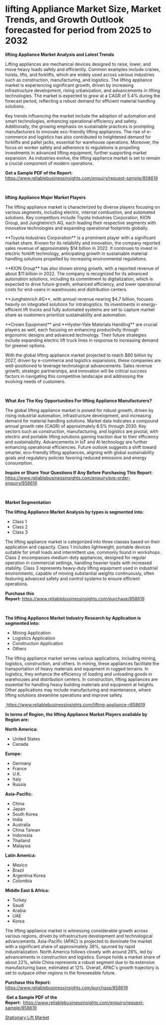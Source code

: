 <p><h1>lifting Appliance Market Size, Market Trends, and Growth Outlook forecasted for period from 2025 to 2032</h1></p><p><strong>lifting Appliance Market Analysis and Latest Trends</strong></p>
<p><p>Lifting appliances are mechanical devices designed to raise, lower, and move heavy loads safely and efficiently. Common examples include cranes, hoists, lifts, and forklifts, which are widely used across various industries such as construction, manufacturing, and logistics. The lifting appliance market is experiencing significant growth, driven by increasing infrastructure development, rising urbanization, and advancements in lifting technologies. The market is expected to grow at a CAGR of 5.4% during the forecast period, reflecting a robust demand for efficient material handling solutions. </p><p>Key trends influencing the market include the adoption of automation and smart technologies, enhancing operational efficiency and safety. Additionally, the growing emphasis on sustainable practices is prompting manufacturers to innovate eco-friendly lifting appliances. The rise of e-commerce and logistics has also contributed to heightened demand for forklifts and pallet jacks, essential for warehouse operations. Moreover, the focus on worker safety and adherence to regulations is propelling investments in advanced lifting equipment, further supporting market expansion. As industries evolve, the lifting appliance market is set to remain a crucial component of modern operations.</p></p>
<p><strong>Get a Sample PDF of the Report:&nbsp;</strong> <a href="https://www.reliablebusinessinsights.com/enquiry/request-sample/858619?utm_campaign=2132&utm_medium=2&utm_source=Github&utm_content=ia&utm_term=16022025&utm_id=lifting-appliance">https://www.reliablebusinessinsights.com/enquiry/request-sample/858619</a></p>
<p>&nbsp;</p>
<p><strong>lifting Appliance Major Market Players</strong></p>
<p><p>The lifting appliance market is characterized by diverse players focusing on various segments, including electric, internal combustion, and automated solutions. Key competitors include Toyota Industries Corporation, KION Group, and Jungheinrich AG, each leading their respective segments with innovative technologies and expanding operational footprints globally.</p><p>**Toyota Industries Corporation** is a prominent player with a significant market share. Known for its reliability and innovation, the company reported sales revenue of approximately $14 billion in 2022. It continues to invest in electric forklift technology, anticipating growth in sustainable material handling solutions propelled by increasing environmental regulations.</p><p>**KION Group** has also shown strong growth, with a reported revenue of about $11 billion in 2022. The company is recognized for its advanced automation solutions, including its commitment to digitalization, which is expected to drive future growth, enhanced efficiency, and lower operational costs for end-users in warehouses and distribution centers.</p><p>**Jungheinrich AG**, with annual revenue nearing $4.7 billion, focuses heavily on integrated solutions for intralogistics. Its investments in energy-efficient lift trucks and fully automated systems are set to capture market share as customers prioritize sustainability and automation.</p><p>**Crown Equipment** and **Hyster-Yale Materials Handling** are crucial players as well, each focusing on enhancing productivity through ergonomic designs and advanced technology. Their future strategies include expanding electric lift truck lines in response to increasing demand for greener options.</p><p>With the global lifting appliance market projected to reach $60 billion by 2027, driven by e-commerce and logistics expansions, these companies are well-positioned to leverage technological advancements. Sales revenue growth, strategic partnerships, and innovation will be critical success factors in navigating this competitive landscape and addressing the evolving needs of customers.</p></p>
<p>&nbsp;</p>
<p><strong>What Are The Key Opportunities For lifting Appliance Manufacturers?</strong></p>
<p><p>The global lifting appliance market is poised for robust growth, driven by rising industrial automation, infrastructure development, and increasing demand for material handling solutions. Market data indicates a compound annual growth rate (CAGR) of approximately 6.5% through 2030. Key sectors such as construction, manufacturing, and logistics are pivotal, with electric and portable lifting solutions gaining traction due to their efficiency and sustainability. Advancements in IoT and AI technology are further enhancing operational efficiencies. Future outlook suggests a shift toward smarter, eco-friendly lifting appliances, aligning with global sustainability goals and regulatory policies favoring reduced emissions and energy consumption.</p></p>
<p><strong>Inquire or Share Your Questions If Any Before Purchasing This Report:</strong> <a href="https://www.reliablebusinessinsights.com/enquiry/pre-order-enquiry/858619?utm_campaign=2132&utm_medium=2&utm_source=Github&utm_content=ia&utm_term=16022025&utm_id=lifting-appliance">https://www.reliablebusinessinsights.com/enquiry/pre-order-enquiry/858619</a></p>
<p>&nbsp;</p>
<p><strong>Market Segmentation</strong></p>
<p><strong>The lifting Appliance Market Analysis by types is segmented into:</strong></p>
<p><ul><li>Class 1</li><li>Class 2</li><li>Class 3</li></ul></p>
<p><p>The lifting appliance market is categorized into three classes based on their application and capacity. Class 1 includes lightweight, portable devices suitable for small loads and intermittent use, commonly found in workshops. Class 2 encompasses medium-duty appliances, designed for regular operation in commercial settings, handling heavier loads with increased stability. Class 3 represents heavy-duty lifting equipment used in industrial environments, capable of moving substantial weights continuously, often featuring advanced safety and control systems to ensure efficient operations.</p></p>
<p><strong>Purchase this Report:&nbsp;</strong><a href="https://www.reliablebusinessinsights.com/purchase/858619?utm_campaign=2132&utm_medium=2&utm_source=Github&utm_content=ia&utm_term=16022025&utm_id=lifting-appliance">https://www.reliablebusinessinsights.com/purchase/858619</a></p>
<p>&nbsp;</p>
<p><strong>The lifting Appliance Market Industry Research by Application is segmented into:</strong></p>
<p><ul><li>Mining Application</li><li>Logistics Application</li><li>Construction Application</li><li>Others</li></ul></p>
<p><p>The lifting appliance market serves various applications, including mining, logistics, construction, and others. In mining, these appliances facilitate the transportation of heavy materials and equipment in rugged terrains. In logistics, they enhance the efficiency of loading and unloading goods in warehouses and distribution centers. In construction, lifting appliances are essential for handling heavy building materials and equipment at heights. Other applications may include manufacturing and maintenance, where lifting solutions streamline operations and improve safety.</p></p>
<p><a href="https://www.reliablebusinessinsights.com/lifting-appliance-r858619?utm_campaign=2132&utm_medium=2&utm_source=Github&utm_content=ia&utm_term=16022025&utm_id=lifting-appliance">&nbsp;https://www.reliablebusinessinsights.com/lifting-appliance-r858619</a></p>
<p><strong>In terms of Region, the lifting Appliance Market Players available by Region are:</strong></p>
<p>
    <p> <strong> North America: </strong>
        <ul>
            <li>United States</li>
            <li>Canada</li>
        </ul>
        </p> 
    <p> <strong> Europe: </strong>
        <ul>
            <li>Germany</li>
            <li>France</li>
            <li>U.K.</li>
            <li>Italy</li>
            <li>Russia</li>
        </ul>
        </p> 
    <p> <strong> Asia-Pacific: </strong>
        <ul>
            <li>China</li>
            <li>Japan</li>
            <li>South Korea</li>
            <li>India</li>
            <li>Australia</li>
            <li>China Taiwan</li>
            <li>Indonesia</li>
            <li>Thailand</li>
            <li>Malaysia</li>
        </ul>
        </p> 
    <p> <strong> Latin America: </strong>
        <ul>
            <li>Mexico</li>
            <li>Brazil</li>
            <li>Argentina Korea</li>
            <li>Colombia</li>
        </ul>
        </p> 
    <p> <strong> Middle East & Africa: </strong>
        <ul>
            <li>Turkey</li>
            <li>Saudi</li>
            <li>Arabia</li>
            <li>UAE</li>
            <li>Korea</li>
        </ul>
    </p>
    </p>
<p><p>The lifting appliance market is witnessing considerable growth across various regions, driven by infrastructure development and technological advancements. Asia-Pacific (APAC) is projected to dominate the market with a significant share of approximately 38%, spurred by rapid industrialization. North America follows closely with around 28%, led by advancements in construction and logistics. Europe holds a market share of about 22%, while China represents a robust segment due to its extensive manufacturing base, estimated at 12%. Overall, APAC's growth trajectory is set to outpace other regions in the foreseeable future.</p></p>
<p><strong>Purchase this Report: </strong><a href="https://www.reliablebusinessinsights.com/purchase/858619?utm_campaign=2132&utm_medium=2&utm_source=Github&utm_content=ia&utm_term=16022025&utm_id=lifting-appliance">https://www.reliablebusinessinsights.com/purchase/858619</a></p>
<p>&nbsp;<strong>Get a Sample PDF of the Report:&nbsp;&nbsp;</strong><a href="https://www.reliablebusinessinsights.com/enquiry/request-sample/858619?utm_campaign=2132&utm_medium=2&utm_source=Github&utm_content=ia&utm_term=16022025&utm_id=lifting-appliance">https://www.reliablebusinessinsights.com/enquiry/request-sample/858619</a></p>
<p><strong></strong></p>
<p><p><a href="https://github.com/shondapmbau/Market-Research-Report-List-1/blob/main/stationary-lift-market.md?utm_campaign=2132&utm_medium=2&utm_source=Github&utm_content=ia&utm_term=16022025&utm_id=lifting-appliance">Stationary Lift Market</a></p></p>